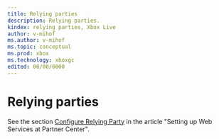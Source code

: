 ```yaml
---
title: Relying parties
description: Relying parties.
kindex: relying parties, Xbox Live
author: v-mihof
ms.author: v-mihof
ms.topic: conceptual
ms.prod: xbox
ms.technology: xboxgc
edited: 00/00/0000
---
```


# Relying parties

See the section [Configure Relying Party](live-web-services.md#corepa) in the article "Setting up Web Services at Partner Center".


<!-- {% jumppage its %} -->
